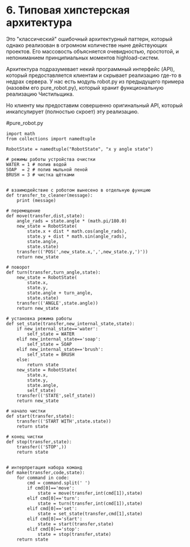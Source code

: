 # 6. Типовая хипстерская архитектура
Это "классический" ошибочный архитектурный паттерн, который однако реализован в огромном количестве ныне действующих проектов. Его массовость объясняется очевидностью, простотой, и непониманием принципиальных моментов highload-систем.

Архитектура подразумевает некий программный интерфейс (API), который предоставляется клиентам и скрывает реализацию где-то в недрах сервера. У нас есть модуль robot.py из предыдущего примера (назовём его pure_robot.py), который хранит функциональную реализацию Чистильщика.

Но клиенту мы предоставим совершенно оригинальный API, который инкапсулирует (полностью скроет) эту реализацию.

#pure_robot.py
```
import math
from collections import namedtuple

RobotState = namedtuple("RobotState", "x y angle state")

# режимы работы устройства очистки
WATER = 1 # полив водой
SOAP  = 2 # полив мыльной пеной
BRUSH = 3 # чистка щётками


# взаимодействие с роботом вынесено в отдельную функцию
def transfer_to_cleaner(message):
    print (message)

# перемещение
def move(transfer,dist,state):
    angle_rads = state.angle * (math.pi/180.0)   
    new_state = RobotState(
        state.x + dist * math.cos(angle_rads),
        state.y + dist * math.sin(angle_rads),
        state.angle,
        state.state)  
    transfer(('POS(',new_state.x,',',new_state.y,')'))
    return new_state

# поворот
def turn(transfer,turn_angle,state):
    new_state = RobotState(
        state.x,
        state.y,
        state.angle + turn_angle,
        state.state)
    transfer(('ANGLE',state.angle))
    return new_state

# установка режима работы
def set_state(transfer,new_internal_state,state):
    if new_internal_state=='water':
        self_state = WATER  
    elif new_internal_state=='soap':
        self_state = SOAP
    elif new_internal_state=='brush':
        self_state = BRUSH
    else:
        return state  
    new_state = RobotState(
        state.x,
        state.y,
        state.angle,
        self_state)
    transfer(('STATE',self_state))
    return new_state

# начало чистки
def start(transfer,state):
    transfer(('START WITH',state.state))
    return state

# конец чистки
def stop(transfer,state):
    transfer(('STOP',))
    return state


# интерпретация набора команд
def make(transfer,code,state):
    for command in code:
        cmd = command.split(' ')
        if cmd[0]=='move':
            state = move(transfer,int(cmd[1]),state) 
        elif cmd[0]=='turn':
            state = turn(transfer,int(cmd[1]),state)
        elif cmd[0]=='set':
            state = set_state(transfer,cmd[1],state) 
        elif cmd[0]=='start':
            state = start(transfer,state)
        elif cmd[0]=='stop':
            state = stop(transfer,state)
    return state
```